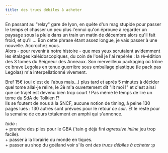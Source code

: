 ```yaml
---
title: des trucs débiles à acheter
---
```


En passant au "relay" gare de lyon, en quête d'un mag stupide pour passer le
temps et chasser un peu plus l'ennui qu'on éprouve à regarder un paysage sous
la pluie dans un train un matin de décembre alors qu'il fait froid, et qu'il
... Bon cette phrase étant assez longue, je vais passer à une nouvelle.
Accrochez vous.  
Alors - pour revenir à notre histoire - que mes yeux scrutaient avidemment les
étalages kaléidoscopiques, du coin de l'oeil je l'ai repérée : la ré-édition
des 3 tomes du Seigneur des Anneaux. Son merveilleux packaging où trône ce
brave Legolas en tenue guerrière sous emballage plastique (le pack pas
Legolas) m'a interpellationné vivement.

Bref 15€ (oui c'est de l'abus mais...) plus tard et après 5 minutes à décider
quel tome allai-je relire, le 3è m'a ouvertement dit "lit moi !" et c'est
ainsi que ce trajet est devenu bien trop court ! Pas même le temps de lire un
tome du SdA de Tolkien !?  
Ils se foutent de nous à la SNCF, aucune notion de timing, à peine 130 pages
lues : 130 autres sont prévues pour le retour *ce soir*. Et le reste pour la
semaine de cours totalement en amphi qui s'annonce.

_todo :_  
\+ prendre des piles pour le GBA ('tain g déjà fini _agressive inline_ jeu
trop facile).  
\+ passer à la librairie du monde en tiques.  
\+ passer au shop du goëland voir s'ils ont _des trucs débiles à acheter_ :p

